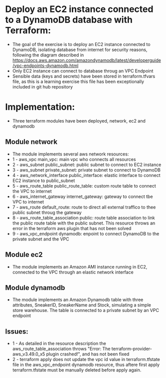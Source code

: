 # Deploy an EC2 instance connected to a DynamoDB database with Terraform:
* The goal of the exercise is to deploy an EC2 instance connected to DynamoDB, isolating database from internet for security reasons, following the diagram described in https://docs.aws.amazon.com/amazondynamodb/latest/developerguide/vpc-endpoints-dynamodb.html
* Only EC2 instance can connect to database throug an VPC Endpoint
* Sensible data (keys and secrets) have been stored in terraform.tfvars file, as this is a learning exercise this file has been exceptionally included in git hub repository


# Implementation:
* Three terraform modules have been deployed, network, ec2 and dynamodb
## Module network
* The module implements several aws network resources:
* 1 - aws_vpc main_vpc: main vpc who connects all resources
* 2 - aws_subnet public_subnet: public subnet to connect to EC2 instance
* 3 - aws_subnet private_subnet: private subnet to connect to DynamoDB
* 4 - aws_network_interface public_interface: elastic interface to connect EC2 instance to public_subnet
* 5 - aws_route_table public_route_table: custom route table to connect the VPC to internet
* 6 - aws_internet_gateway internet_gateway: gateway to connect tbe VPC to internet
* 7 - aws_route default_route: route to direct all external traffico to thee public subnet throug the gateway
* 8 - aws_route_table_association public: route table association to link the public route table with the public subnet. This resource throws an error in the terraform aws plugin that has not been solved
* 9 - aws_vpc_endpoint dynamodb: enpoint to connect DynamoDB to the private subnet and the VPC

## Module ec2
* The module implements an Amazon AMI instance running in EC2, connected to the VPC through an elastic network interface

## Module dynamodb
* The module implements an Amazon Dynamodb table with three attributes, SneakerID, SneakerName and Stock, simulating a simple store warehouse. The table is connected to a private subnet by an VPC endpoint

## Issues:
* 1 - As detailed in the resource description the aws_route_table_association throws "Error: The terraform-provider-aws_v3.49.0_x5 plugin crashed!", and has not been fixed
* 2 - terraform apply does not update the vpc id value in terraform.tfstate file in the aws_vpc_endpoint dynamodb resource, thus aftere first apply terraform.tfstate must be manually deleted before apply again.
